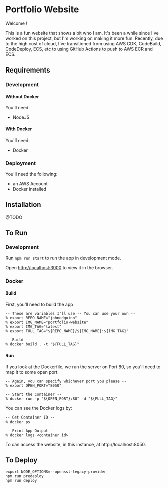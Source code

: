 # Portfolio Website

Welcome !

This is a fun website that shows a bit who I am. It's been a while since I've worked on this project, but I'm working on making it more fun. Recently, due to the high cost of cloud, I've transitioned from using AWS CDK, CodeBuild, CodeDeploy, ECS, etc to using GitHub Actions to push to AWS ECR and ECS.


## Requirements

### Development

#### Without Docker

You'll need:
- NodeJS

#### With Docker

You'll need:
- Docker

### Deployment

You'll need the following:
- an AWS Account
- Docker installed

## Installation

@TODO

## To Run

### Development

Run `npm run start` to run the app in development mode.

Open [http://localhost:3000](http://localhost:3000) to view it in the browser.

### Docker

#### Build

First, you'll need to build the app

```console
-- These are variables I'll use -- You can use your own --
% export REPO_NAME="johnedquinn"
% export IMG_NAME="portfolio-website"
% export IMG_TAG="latest"
% export FULL_TAG="${REPO_NAME}/${IMG_NAME}:${IMG_TAG}"

-- Build --
% docker build . -t "${FULL_TAG}"
```

#### Run

If you look at the Dockerfile, we run the server on Port 80, so you'll need to map it to some open port.
```console
-- Again, you can specify whichever port you please --
% export OPEN_PORT="8050"

-- Start the Container --
% docker run -p "${OPEN_PORT}:80" -d "${FULL_TAG}"
```

You can see the Docker logs by:
```console
-- Get Container ID --
% docker ps

-- Print App Output --
% docker logs <container id>
```

To can access the website, in this instance, at http://localhost:8050.

## To Deploy

```
export NODE_OPTIONS=--openssl-legacy-provider
npm run predeploy
npm run deploy
```
